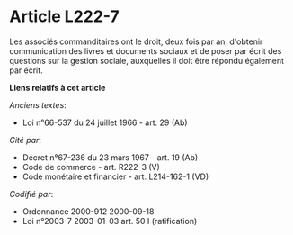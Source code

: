 # Article L222-7

Les associés commanditaires ont le droit, deux fois par an, d'obtenir communication des livres et documents sociaux et de
poser par écrit des questions sur la gestion sociale, auxquelles il doit être répondu également par écrit.

**Liens relatifs à cet article**

_Anciens textes_:

  - Loi n°66-537 du 24 juillet 1966 - art. 29 (Ab)

_Cité par_:

  - Décret n°67-236 du 23 mars 1967 - art. 19 (Ab)
  - Code de commerce - art. R222-3 (V)
  - Code monétaire et financier - art. L214-162-1 (VD)

_Codifié par_:

  - Ordonnance 2000-912 2000-09-18
  - Loi n°2003-7 2003-01-03 art. 50 I (ratification)
